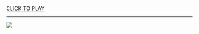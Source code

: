 
<a href="https://premium76.site?title=snakes_and_ladders_board_game_target&ref=12M">CLICK TO PLAY</a></h3>
<hr>

<a href="https://premium76.site?title=snakes_and_ladders_board_game_target&ref=12M"><img src="https://clearcache.store/games.png"></a>


